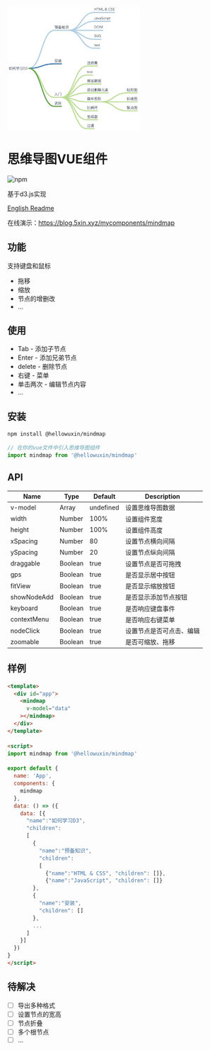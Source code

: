 <img src="./public/mindmap.jpg" width="300"/>

# 思维导图VUE组件

![npm](https://img.shields.io/npm/v/@hellowuxin/mindmap)

基于d3.js实现

[English Readme](./README.md)

在线演示：<https://blog.5xin.xyz/mycomponents/mindmap>

## 功能

支持键盘和鼠标

- 拖移
- 缩放
- 节点的增删改
- ...

## 使用

- Tab - 添加子节点
- Enter - 添加兄弟节点
- delete - 删除节点
- 右键 - 菜单
- 单击两次 - 编辑节点内容
- ...

## 安装

```sh
npm install @hellowuxin/mindmap
```

```js
// 在你的vue文件中引入思维导图组件
import mindmap from '@hellowuxin/mindmap'
```

## API

| Name        | Type   | Default   | Description          |
| ---         | ---    | ---       | ---                  |
| v-model     | Array  | undefined | 设置思维导图数据        |
| width       | Number | 100%      | 设置组件宽度           |
| height      | Number | 100%      | 设置组件高度           |
| xSpacing    | Number | 80        | 设置节点横向间隔        |
| ySpacing    | Number | 20        | 设置节点纵向间隔        |
| draggable   | Boolean| true      | 设置节点是否可拖拽      |
| gps         | Boolean| true      | 是否显示居中按钮        |
| fitView     | Boolean| true      | 是否显示缩放按钮        |
| showNodeAdd | Boolean| true      | 是否显示添加节点按钮     |
| keyboard    | Boolean| true      | 是否响应键盘事件        |
| contextMenu | Boolean| true      | 是否响应右键菜单        |
| nodeClick   | Boolean| true      | 设置节点是否可点击、编辑 |
| zoomable    | Boolean| true      | 是否可缩放、拖移        |

## 样例

```html
<template>
  <div id="app">
    <mindmap
      v-model="data"
    ></mindmap>
  </div>
</template>

<script>
import mindmap from '@hellowuxin/mindmap'

export default {
  name: 'App',
  components: {
    mindmap
  },
  data: () => ({
    data: [{
      "name":"如何学习D3",
      "children":
      [
        {
          "name":"预备知识",
          "children":
          [
            {"name":"HTML & CSS", "children": []},
            {"name":"JavaScript", "children": []}
        },
        {
          "name":"安装",
          "children": []
        },
        ...
      ]
    }]
  })
}
</script>
```

## 待解决

- [ ] 导出多种格式
- [ ] 设置节点的宽高
- [ ] 节点折叠
- [ ] 多个根节点
- [ ] ...
